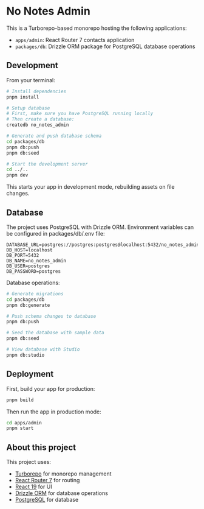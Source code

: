 # No Notes Admin

This is a Turborepo-based monorepo hosting the following applications:

- `apps/admin`: React Router 7 contacts application
- `packages/db`: Drizzle ORM package for PostgreSQL database operations

## Development

From your terminal:

```sh
# Install dependencies
pnpm install

# Setup database
# First, make sure you have PostgreSQL running locally
# Then create a database:
createdb no_notes_admin

# Generate and push database schema
cd packages/db
pnpm db:push
pnpm db:seed

# Start the development server
cd ../..
pnpm dev
```

This starts your app in development mode, rebuilding assets on file changes.

## Database

The project uses PostgreSQL with Drizzle ORM. Environment variables can be configured in packages/db/.env file:

```
DATABASE_URL=postgres://postgres:postgres@localhost:5432/no_notes_admin
DB_HOST=localhost
DB_PORT=5432
DB_NAME=no_notes_admin
DB_USER=postgres
DB_PASSWORD=postgres
```

Database operations:

```sh
# Generate migrations
cd packages/db
pnpm db:generate

# Push schema changes to database
pnpm db:push

# Seed the database with sample data
pnpm db:seed

# View database with Studio
pnpm db:studio
```

## Deployment

First, build your app for production:

```sh
pnpm build
```

Then run the app in production mode:

```sh
cd apps/admin
pnpm start
```

## About this project

This project uses:

- [Turborepo](https://turbo.build/repo) for monorepo management
- [React Router 7](https://reactrouter.com/) for routing
- [React 19](https://react.dev/) for UI
- [Drizzle ORM](https://orm.drizzle.team/) for database operations
- [PostgreSQL](https://www.postgresql.org/) for database
